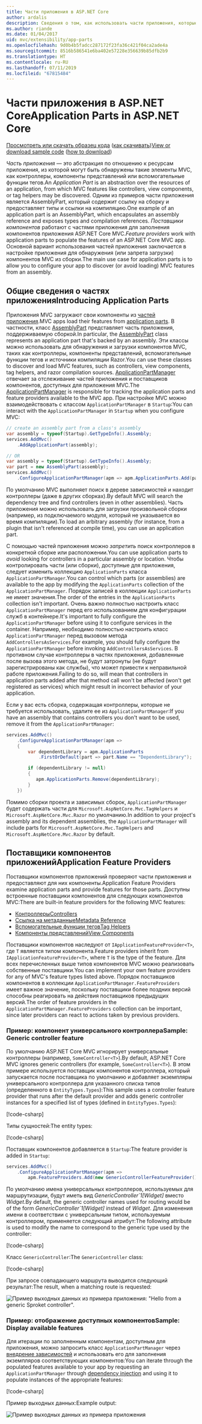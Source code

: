 ```yaml
---
title: Части приложения в ASP.NET Core
author: ardalis
description: Сведения о том, как использовать части приложения, которые являются абстракциями по отношению к ресурсам приложения, для обнаружения или запрета загрузки компонентов из сборки.
ms.author: riande
ms.date: 01/04/2017
uid: mvc/extensibility/app-parts
ms.openlocfilehash: 9d0b4b5fadcc287172f23fa36c421f04ca2ade4a
ms.sourcegitcommit: 8516b586541e6ba402e57228e356639b85dfb2b9
ms.translationtype: HT
ms.contentlocale: ru-RU
ms.lasthandoff: 07/11/2019
ms.locfileid: "67815484"
---
```

# <a name="application-parts-in-aspnet-core"></a><span data-ttu-id="c8e15-103">Части приложения в ASP.NET Core</span><span class="sxs-lookup"><span data-stu-id="c8e15-103">Application Parts in ASP.NET Core</span></span>

<span data-ttu-id="c8e15-104">[Просмотреть или скачать образец кода](https://github.com/aspnet/AspNetCore.Docs/tree/master/aspnetcore/mvc/advanced/app-parts/sample) ([как скачивать](xref:index#how-to-download-a-sample))</span><span class="sxs-lookup"><span data-stu-id="c8e15-104">[View or download sample code](https://github.com/aspnet/AspNetCore.Docs/tree/master/aspnetcore/mvc/advanced/app-parts/sample) ([how to download](xref:index#how-to-download-a-sample))</span></span>

<span data-ttu-id="c8e15-105">*Часть приложения* — это абстракция по отношению к ресурсам приложения, из которой могут быть обнаружены такие элементы MVC, как контроллеры, компоненты представлений или вспомогательные функции тегов.</span><span class="sxs-lookup"><span data-stu-id="c8e15-105">An *Application Part* is an abstraction over the resources of an application, from which MVC features like controllers, view components, or tag helpers may be discovered.</span></span> <span data-ttu-id="c8e15-106">Одним из примеров части приложения является AssemblyPart, который содержит ссылку на сборку и предоставляет типы и ссылки на компиляцию.</span><span class="sxs-lookup"><span data-stu-id="c8e15-106">One example of an application part is an AssemblyPart, which encapsulates an assembly reference and exposes types and compilation references.</span></span> <span data-ttu-id="c8e15-107">*Поставщики компонентов* работают с частями приложения для заполнения компонентов приложения ASP.NET Core MVC.</span><span class="sxs-lookup"><span data-stu-id="c8e15-107">*Feature providers* work with application parts to populate the features of an ASP.NET Core MVC app.</span></span> <span data-ttu-id="c8e15-108">Основной вариант использования частей приложения заключается в настройке приложения для обнаружения (или запрета загрузки) компонентов MVC из сборки.</span><span class="sxs-lookup"><span data-stu-id="c8e15-108">The main use case for application parts is to allow you to configure your app to discover (or avoid loading) MVC features from an assembly.</span></span>

## <a name="introducing-application-parts"></a><span data-ttu-id="c8e15-109">Общие сведения о частях приложения</span><span class="sxs-lookup"><span data-stu-id="c8e15-109">Introducing Application Parts</span></span>

<span data-ttu-id="c8e15-110">Приложения MVC загружают свои компоненты из [частей приложения](/dotnet/api/microsoft.aspnetcore.mvc.applicationparts.applicationpart).</span><span class="sxs-lookup"><span data-stu-id="c8e15-110">MVC apps load their features from [application parts](/dotnet/api/microsoft.aspnetcore.mvc.applicationparts.applicationpart).</span></span> <span data-ttu-id="c8e15-111">В частности, класс [AssemblyPart](/dotnet/api/microsoft.aspnetcore.mvc.applicationparts.assemblypart) представляет часть приложения, поддерживаемую сборкой.</span><span class="sxs-lookup"><span data-stu-id="c8e15-111">In particular, the [AssemblyPart](/dotnet/api/microsoft.aspnetcore.mvc.applicationparts.assemblypart) class represents an application part that's backed by an assembly.</span></span> <span data-ttu-id="c8e15-112">Эти классы можно использовать для обнаружения и загрузки компонентов MVC, таких как контроллеры, компоненты представлений, вспомогательные функции тегов и источники компиляции Razor.</span><span class="sxs-lookup"><span data-stu-id="c8e15-112">You can use these classes to discover and load MVC features, such as controllers, view components, tag helpers, and razor compilation sources.</span></span> <span data-ttu-id="c8e15-113">[ApplicationPartManager](/dotnet/api/microsoft.aspnetcore.mvc.applicationparts.applicationpartmanager) отвечает за отслеживание частей приложения и поставщиков компонентов, доступных для приложения MVC.</span><span class="sxs-lookup"><span data-stu-id="c8e15-113">The [ApplicationPartManager](/dotnet/api/microsoft.aspnetcore.mvc.applicationparts.applicationpartmanager) is responsible for tracking the application parts and feature providers available to the MVC app.</span></span> <span data-ttu-id="c8e15-114">При настройке MVC можно взаимодействовать с классом `ApplicationPartManager` в `Startup`:</span><span class="sxs-lookup"><span data-stu-id="c8e15-114">You can interact with the `ApplicationPartManager` in `Startup` when you configure MVC:</span></span>

```csharp
// create an assembly part from a class's assembly
var assembly = typeof(Startup).GetTypeInfo().Assembly;
services.AddMvc()
    .AddApplicationPart(assembly);

// OR
var assembly = typeof(Startup).GetTypeInfo().Assembly;
var part = new AssemblyPart(assembly);
services.AddMvc()
    .ConfigureApplicationPartManager(apm => apm.ApplicationParts.Add(part));
```

<span data-ttu-id="c8e15-115">По умолчанию MVC выполняет поиск в дереве зависимостей и находит контроллеры (даже в других сборках).</span><span class="sxs-lookup"><span data-stu-id="c8e15-115">By default MVC will search the dependency tree and find controllers (even in other assemblies).</span></span> <span data-ttu-id="c8e15-116">Часть приложения можно использовать для загрузки произвольной сборки (например, из подключаемого модуля, который не указывается во время компиляции).</span><span class="sxs-lookup"><span data-stu-id="c8e15-116">To load an arbitrary assembly (for instance, from a plugin that isn't referenced at compile time), you can use an application part.</span></span>

<span data-ttu-id="c8e15-117">С помощью частей приложения можно *запретить* поиск контроллеров в конкретной сборке или расположении.</span><span class="sxs-lookup"><span data-stu-id="c8e15-117">You can use application parts to *avoid* looking for controllers in a particular assembly or location.</span></span> <span data-ttu-id="c8e15-118">Чтобы контролировать части (или сборки), доступные для приложения, следует изменить коллекцию `ApplicationParts` класса `ApplicationPartManager`.</span><span class="sxs-lookup"><span data-stu-id="c8e15-118">You can control which parts (or assemblies) are available to the app by modifying the `ApplicationParts` collection of the `ApplicationPartManager`.</span></span> <span data-ttu-id="c8e15-119">Порядок записей в коллекции `ApplicationParts` не имеет значения.</span><span class="sxs-lookup"><span data-stu-id="c8e15-119">The order of the entries in the `ApplicationParts` collection isn't important.</span></span> <span data-ttu-id="c8e15-120">Очень важно полностью настроить класс `ApplicationPartManager` перед его использованием для конфигурации служб в контейнере.</span><span class="sxs-lookup"><span data-stu-id="c8e15-120">It's important to fully configure the `ApplicationPartManager` before using it to configure services in the container.</span></span> <span data-ttu-id="c8e15-121">Например, необходимо полностью настроить класс `ApplicationPartManager` перед вызовом метода `AddControllersAsServices`.</span><span class="sxs-lookup"><span data-stu-id="c8e15-121">For example, you should fully configure the `ApplicationPartManager` before invoking `AddControllersAsServices`.</span></span> <span data-ttu-id="c8e15-122">В противном случае контроллеры в частях приложения, добавленные после вызова этого метода, не будут затронуты (не будут зарегистрированы как службы), что может привести к неправильной работе приложения.</span><span class="sxs-lookup"><span data-stu-id="c8e15-122">Failing to do so, will mean that controllers in application parts added after that method call won't be affected (won't get registered as services) which might result in incorrect behavior of your application.</span></span>

<span data-ttu-id="c8e15-123">Если у вас есть сборка, содержащая контроллеры, которые не требуется использовать, удалите ее из `ApplicationPartManager`:</span><span class="sxs-lookup"><span data-stu-id="c8e15-123">If you have an assembly that contains controllers you don't want to be used, remove it from the `ApplicationPartManager`:</span></span>

```csharp
services.AddMvc()
    .ConfigureApplicationPartManager(apm =>
    {
        var dependentLibrary = apm.ApplicationParts
            .FirstOrDefault(part => part.Name == "DependentLibrary");

        if (dependentLibrary != null)
        {
           apm.ApplicationParts.Remove(dependentLibrary);
        }
    })
```

<span data-ttu-id="c8e15-124">Помимо сборки проекта и зависимых сборок, `ApplicationPartManager` будет содержать части для `Microsoft.AspNetCore.Mvc.TagHelpers` и `Microsoft.AspNetCore.Mvc.Razor` по умолчанию.</span><span class="sxs-lookup"><span data-stu-id="c8e15-124">In addition to your project's assembly and its dependent assemblies, the `ApplicationPartManager` will include parts for `Microsoft.AspNetCore.Mvc.TagHelpers` and `Microsoft.AspNetCore.Mvc.Razor` by default.</span></span>

## <a name="application-feature-providers"></a><span data-ttu-id="c8e15-125">Поставщики компонентов приложений</span><span class="sxs-lookup"><span data-stu-id="c8e15-125">Application Feature Providers</span></span>

<span data-ttu-id="c8e15-126">Поставщики компонентов приложений проверяют части приложения и предоставляют для них компоненты.</span><span class="sxs-lookup"><span data-stu-id="c8e15-126">Application Feature Providers examine application parts and provide features for those parts.</span></span> <span data-ttu-id="c8e15-127">Доступны встроенные поставщики компонентов для следующих компонентов MVC:</span><span class="sxs-lookup"><span data-stu-id="c8e15-127">There are built-in feature providers for the following MVC features:</span></span>

* [<span data-ttu-id="c8e15-128">Контроллеры</span><span class="sxs-lookup"><span data-stu-id="c8e15-128">Controllers</span></span>](/dotnet/api/microsoft.aspnetcore.mvc.controllers.controllerfeatureprovider)
* [<span data-ttu-id="c8e15-129">Ссылка на метаданные</span><span class="sxs-lookup"><span data-stu-id="c8e15-129">Metadata Reference</span></span>](/dotnet/api/microsoft.aspnetcore.mvc.razor.compilation.metadatareferencefeatureprovider)
* [<span data-ttu-id="c8e15-130">Вспомогательные функции тегов</span><span class="sxs-lookup"><span data-stu-id="c8e15-130">Tag Helpers</span></span>](/dotnet/api/microsoft.aspnetcore.mvc.razor.taghelpers.taghelperfeatureprovider)
* [<span data-ttu-id="c8e15-131">Компоненты представлений</span><span class="sxs-lookup"><span data-stu-id="c8e15-131">View Components</span></span>](/dotnet/api/microsoft.aspnetcore.mvc.viewcomponents.viewcomponentfeatureprovider)

<span data-ttu-id="c8e15-132">Поставщики компонентов наследуют от `IApplicationFeatureProvider<T>`, где `T` является типом компонента.</span><span class="sxs-lookup"><span data-stu-id="c8e15-132">Feature providers inherit from `IApplicationFeatureProvider<T>`, where `T` is the type of the feature.</span></span> <span data-ttu-id="c8e15-133">Для всех перечисленных выше типов компонентов MVC можно реализовать собственные поставщики.</span><span class="sxs-lookup"><span data-stu-id="c8e15-133">You can implement your own feature providers for any of MVC's feature types listed above.</span></span> <span data-ttu-id="c8e15-134">Порядок поставщиков компонентов в коллекции `ApplicationPartManager.FeatureProviders` имеет важное значение, поскольку поставщики более поздних версий способны реагировать на действия поставщиков предыдущих версий.</span><span class="sxs-lookup"><span data-stu-id="c8e15-134">The order of feature providers in the `ApplicationPartManager.FeatureProviders` collection can be important, since later providers can react to actions taken by previous providers.</span></span>

### <a name="sample-generic-controller-feature"></a><span data-ttu-id="c8e15-135">Пример: компонент универсального контроллера</span><span class="sxs-lookup"><span data-stu-id="c8e15-135">Sample: Generic controller feature</span></span>

<span data-ttu-id="c8e15-136">По умолчанию ASP.NET Core MVC игнорирует универсальные контроллеры (например, `SomeController<T>`).</span><span class="sxs-lookup"><span data-stu-id="c8e15-136">By default, ASP.NET Core MVC ignores generic controllers (for example, `SomeController<T>`).</span></span> <span data-ttu-id="c8e15-137">В этом примере используется поставщик компонентов контроллера, который запускается после поставщика по умолчанию и добавляет экземпляры универсального контроллера для указанного списка типов (определенного в `EntityTypes.Types`):</span><span class="sxs-lookup"><span data-stu-id="c8e15-137">This sample uses a controller feature provider that runs after the default provider and adds generic controller instances for a specified list of types (defined in `EntityTypes.Types`):</span></span>

[!code-csharp[](./app-parts/sample/AppPartsSample/GenericControllerFeatureProvider.cs?highlight=13&range=18-36)]

<span data-ttu-id="c8e15-138">Типы сущностей:</span><span class="sxs-lookup"><span data-stu-id="c8e15-138">The entity types:</span></span>

[!code-csharp[](./app-parts/sample/AppPartsSample/Model/EntityTypes.cs?range=6-16)]

<span data-ttu-id="c8e15-139">Поставщик компонентов добавляется в `Startup`:</span><span class="sxs-lookup"><span data-stu-id="c8e15-139">The feature provider is added in `Startup`:</span></span>

```csharp
services.AddMvc()
    .ConfigureApplicationPartManager(apm => 
        apm.FeatureProviders.Add(new GenericControllerFeatureProvider()));
```

<span data-ttu-id="c8e15-140">По умолчанию имена универсальных контроллеров, используемых для маршрутизации, будут иметь вид *GenericController\`1[Widget]* вместо *Widget*.</span><span class="sxs-lookup"><span data-stu-id="c8e15-140">By default, the generic controller names used for routing would be of the form *GenericController\`1[Widget]* instead of *Widget*.</span></span> <span data-ttu-id="c8e15-141">Для изменения имени в соответствии с универсальным типом, используемым контроллером, применяется следующий атрибут:</span><span class="sxs-lookup"><span data-stu-id="c8e15-141">The following attribute is used to modify the name to correspond to the generic type used by the controller:</span></span>

[!code-csharp[](./app-parts/sample/AppPartsSample/GenericControllerNameConvention.cs)]

<span data-ttu-id="c8e15-142">Класс `GenericController`:</span><span class="sxs-lookup"><span data-stu-id="c8e15-142">The `GenericController` class:</span></span>

[!code-csharp[](./app-parts/sample/AppPartsSample/GenericController.cs?highlight=5-6)]

<span data-ttu-id="c8e15-143">При запросе совпадающего маршрута выводится следующий результат:</span><span class="sxs-lookup"><span data-stu-id="c8e15-143">The result, when a matching route is requested:</span></span>

![Пример выходных данных из примера приложения: "Hello from a generic Sproket controller".](app-parts/_static/generic-controller.png)

### <a name="sample-display-available-features"></a><span data-ttu-id="c8e15-145">Пример: отображение доступных компонентов</span><span class="sxs-lookup"><span data-stu-id="c8e15-145">Sample: Display available features</span></span>

<span data-ttu-id="c8e15-146">Для итерации по заполненным компонентам, доступным для приложения, можно запросить класс `ApplicationPartManager` через [внедрение зависимостей](../../fundamentals/dependency-injection.md) и использовать его для заполнения экземпляров соответствующих компонентов:</span><span class="sxs-lookup"><span data-stu-id="c8e15-146">You can iterate through the populated features available to your app by requesting an `ApplicationPartManager` through [dependency injection](../../fundamentals/dependency-injection.md) and using it to populate instances of the appropriate features:</span></span>

[!code-csharp[](./app-parts/sample/AppPartsSample/Controllers/FeaturesController.cs?highlight=16,25-27)]

<span data-ttu-id="c8e15-147">Пример выходных данных:</span><span class="sxs-lookup"><span data-stu-id="c8e15-147">Example output:</span></span>

![Пример выходных данных из примера приложения](app-parts/_static/available-features.png)
